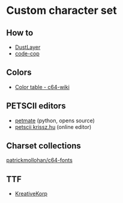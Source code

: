 # Custom character set

## How to

- [DustLayer](https://dustlayer.com/vic-ii/2013/4/23/vic-ii-for-beginners-part-2-to-have-or-to-not-have-character)
- [code-cop](http://home-2002.code-cop.org/c64/)

## Colors

- [Color table - c64-wiki](https://www.c64-wiki.com/wiki/Color
)
## PETSCII editors

- [petmate](https://nurpax.github.io/petmate/) (python, opens source)
- [petscii krissz.hu](http://petscii.krissz.hu/) (online editor)
## Charset collections

[patrickmollohan/c64-fonts](https://github.com/patrickmollohan/c64-fonts)

## TTF

- [KreativeKorp](https://www.kreativekorp.com/software/fonts/c64/)
